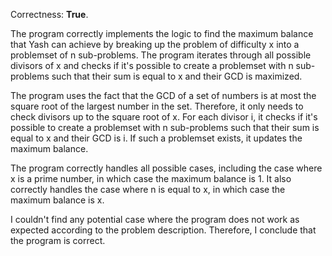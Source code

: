 Correctness: **True**.

The program correctly implements the logic to find the maximum balance that Yash can achieve by breaking up the problem of difficulty x into a problemset of n sub-problems. The program iterates through all possible divisors of x and checks if it's possible to create a problemset with n sub-problems such that their sum is equal to x and their GCD is maximized.

The program uses the fact that the GCD of a set of numbers is at most the square root of the largest number in the set. Therefore, it only needs to check divisors up to the square root of x. For each divisor i, it checks if it's possible to create a problemset with n sub-problems such that their sum is equal to x and their GCD is i. If such a problemset exists, it updates the maximum balance.

The program correctly handles all possible cases, including the case where x is a prime number, in which case the maximum balance is 1. It also correctly handles the case where n is equal to x, in which case the maximum balance is x.

I couldn't find any potential case where the program does not work as expected according to the problem description. Therefore, I conclude that the program is correct.